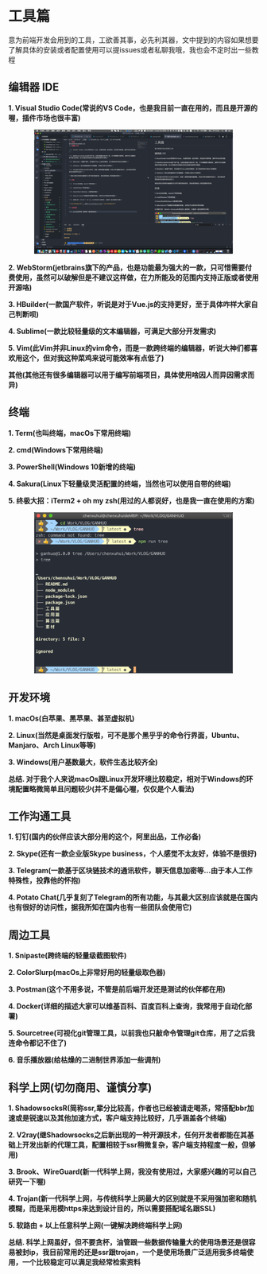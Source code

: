 # 工具篇
意为前端开发会用到的工具，工欲善其事，必先利其器，文中提到的内容如果想要了解具体的安装或者配置使用可以提issues或者私聊我哦，我也会不定时出一些教程
## 编辑器 IDE

**1. Visual Studio Code(常说的VS Code，也是我目前一直在用的，而且是开源的喔，插件市场也很丰富)**

<p align="center">
  <img style="width:400px" src="../素材/图片/vscode.png" alt="vscode">
</p>

**2. WebStorm(jetbrains旗下的产品，也是功能最为强大的一款，只可惜需要付费使用，虽然可以破解但是不建议这样做，在力所能及的范围内支持正版或者使用开源咯)**

**3. HBuilder(一款国产软件，听说是对于Vue.js的支持更好，至于具体咋样大家自己判断呗)**

**4. Sublime(一款比较轻量级的文本编辑器，可满足大部分开发需求)**

**5. Vim(此Vim并非Linux的vim命令，而是一款跨终端的编辑器，听说大神们都喜欢用这个，但对我这种菜鸡来说可能效率有点低了)**

**其他(其他还有很多编辑器可以用于编写前端项目，具体使用啥因人而异因需求而异)**

## 终端

**1. Term(也叫终端，macOs下常用终端)**

**2. cmd(Windows下常用终端)**

**3. PowerShell(Windows 10新增的终端)**

**4. Sakura(Linux下轻量级灵活配置的终端，当然也可以使用自带的终端)**

**5. 终极大招：iTerm2 + oh my zsh(用过的人都说好，也是我一直在使用的方案)**

<p align="center">
  <img style="width:400px" src="../素材/图片/iterm2ohmyzsh.png" alt="iterm2ohmyzsh">
</p>

## 开发环境

**1. macOs(白苹果、黑苹果、甚至虚拟机)**

**2. Linux(当然是桌面发行版啦，可不是那个黑乎乎的命令行界面，Ubuntu、Manjaro、Arch Linux等等)**

**3. Windows(用户基数最大，软件生态比较齐全)**

**总结. 对于我个人来说macOs跟Linux开发环境比较稳定，相对于Windows的环境配置略微简单且问题较少(并不是偏心喔，仅仅是个人看法)**

## 工作沟通工具

**1. 钉钉(国内的伙伴应该大部分用的这个，阿里出品，工作必备)**

**2. Skype(还有一款企业版Skype business，个人感觉不太友好，体验不是很好)**

**3. Telegram(一款基于区块链技术的通讯软件，聊天信息加密等...由于本人工作特殊性，投靠他的怀抱)**

**4. Potato Chat(几乎复刻了Telegram的所有功能，与其最大区别应该就是在国内也有很好的访问性，据我所知在国内也有一些团队会使用它)**

## 周边工具

**1. Snipaste(跨终端的轻量级截图软件)**

**2. ColorSlurp(macOs上非常好用的轻量级取色器)**

**3. Postman(这个不用多说，不管是前后端开发还是测试的伙伴都在用)**

**4. Docker(详细的描述大家可以维基百科、百度百科上查询，我常用于自动化部署)**

**5. Sourcetree(可视化git管理工具，以前我也只敲命令管理git仓库，用了之后我连命令都记不住了)**

**6. 音乐播放器(给枯燥的二进制世界添加一些调剂)**

## 科学上网(切勿商用、谨慎分享)

**1. ShadowsocksR(简称ssr,辈分比较高，作者也已经被请走喝茶，常搭配bbr加速或是锐速以及其他加速方式，客户端支持比较好，几乎涵盖各个终端)**

**2. V2ray(继Shadowsocks之后新出现的一种开源技术，任何开发者都能在其基础上开发出新的代理工具，配置相较于ssr稍微复杂，客户端支持程度一般，但够用)**

**3. Brook、WireGuard(新一代科学上网，我没有使用过，大家感兴趣的可以自己研究一下喔)**

**4. Trojan(新一代科学上网，与传统科学上网最大的区别就是不采用强加密和随机模糊，而是采用模https来达到设计目的，所以需要搭配域名跟SSL)**

**5. 软路由 + 以上任意科学上网(一键解决跨终端科学上网)**

**总结. 科学上网虽好，但不要贪杯，油管跟一些数据传输量大的使用场景还是很容易被封ip，我目前常用的还是ssr跟trojan，一个是使用场景广泛适用我多终端使用，一个比较稳定可以满足我经常检索资料**




